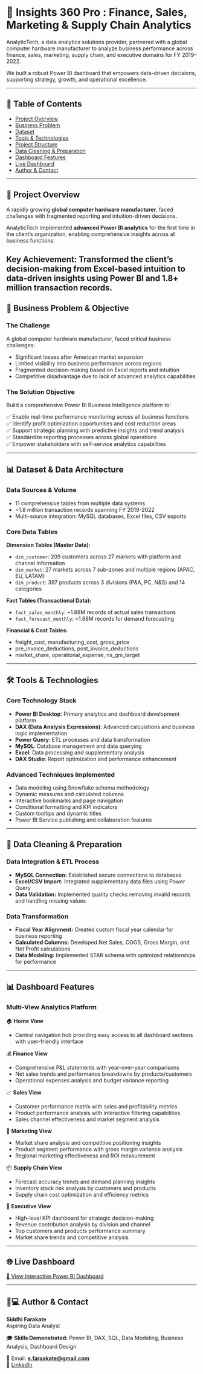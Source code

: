 
# 🧾 Insights 360 Pro : Finance, Sales, Marketing & Supply Chain Analytics  

AnalyticTech, a data analytics solutions provider, partnered with a global computer hardware manufacturer to analyze business performance across finance, sales, marketing, supply chain, and executive domains for FY 2019–2022.

We built a robust Power BI dashboard that empowers data-driven decisions, supporting strategy, growth, and operational excellence.

---

## 📌 Table of Contents
- [Project Overview](#-project-overview)  
- [Business Problem](#-business-problem--objective)  
- [Dataset](#-dataset--data-architecture)  
- [Tools & Technologies](#️-tools--technologies)  
- [Project Structure](#project-structure)  
- [Data Cleaning & Preparation](#-data-cleaning--preparation)  
- [Dashboard Features](#-dashboard-features)  
- [Live Dashboard](#-live-dashboard)  
- [Author & Contact](#-author--contact)  

---

## 🎯 Project Overview
A rapidly growing **global computer hardware manufacturer**, faced challenges with fragmented reporting and intuition-driven decisions.

AnalyticTech implemented **advanced Power BI analytics** for the first time in the client’s organization, enabling comprehensive insights across all business functions.

**Key Achievement**: Transformed the client’s decision-making from Excel-based intuition to **data-driven insights** using Power BI and 1.8+ million transaction records.
---

## 💼 Business Problem & Objective  

### The Challenge  
A global computer hardware manufacturer, faced critical business challenges:  

- Significant losses after American market expansion  
- Limited visibility into business performance across regions  
- Fragmented decision-making based on Excel reports and intuition  
- Competitive disadvantage due to lack of advanced analytics capabilities  

### The Solution Objective  
Build a comprehensive Power BI Business Intelligence platform to:  

✅ Enable real-time performance monitoring across all business functions  
✅ Identify profit optimization opportunities and cost reduction areas  
✅ Support strategic planning with predictive insights and trend analysis  
✅ Standardize reporting processes across global operations  
✅ Empower stakeholders with self-service analytics capabilities  

---

## 📊 Dataset & Data Architecture  

### Data Sources & Volume  
- 11 comprehensive tables from multiple data systems  
- ~1.8 million transaction records spanning FY 2019-2022  
- Multi-source integration: MySQL databases, Excel files, CSV exports  

### Core Data Tables  

**Dimension Tables (Master Data):**  
- `dim_customer`: 209 customers across 27 markets with platform and channel information  
- `dim_market`: 27 markets across 7 sub-zones and multiple regions (APAC, EU, LATAM)  
- `dim_product`: 397 products across 3 divisions (P&A, PC, N&S) and 14 categories  

**Fact Tables (Transactional Data):**  
- `fact_sales_monthly`: ~1.88M records of actual sales transactions  
- `fact_forecast_monthly`: ~1.88M records for demand forecasting  

**Financial & Cost Tables:**  
- freight_cost, manufacturing_cost, gross_price  
- pre_invoice_deductions, post_invoice_deductions  
- market_share, operational_expense, ns_gm_target  

---

## 🛠️ Tools & Technologies  

### Core Technology Stack  
- **Power BI Desktop**: Primary analytics and dashboard development platform  
- **DAX (Data Analysis Expressions)**: Advanced calculations and business logic implementation  
- **Power Query**: ETL processes and data transformation  
- **MySQL**: Database management and data querying  
- **Excel**: Data processing and supplementary analysis  
- **DAX Studio**: Report optimization and performance enhancement  

### Advanced Techniques Implemented  
- Data modeling using Snowflake schema methodology  
- Dynamic measures and calculated columns  
- Interactive bookmarks and page navigation  
- Conditional formatting and KPI indicators  
- Custom tooltips and dynamic titles  
- Power BI Service publishing and collaboration features  

---

## 🔧 Data Cleaning & Preparation  

### Data Integration & ETL Process  
- **MySQL Connection:** Established secure connections to databases  
- **Excel/CSV Import:** Integrated supplementary data files using Power Query  
- **Data Validation:** Implemented quality checks removing invalid records and handling missing values  

### Data Transformation  
- **Fiscal Year Alignment:** Created custom fiscal year calendar for business reporting  
- **Calculated Columns:** Developed Net Sales, COGS, Gross Margin, and Net Profit calculations  
- **Data Modeling:** Implemented STAR schema with optimized relationships for performance  

---

## 📊 Dashboard Features  

### Multi-View Analytics Platform  

🏠 **Home View**  
- Central navigation hub providing easy access to all dashboard sections with user-friendly interface  

💰 **Finance View**  
- Comprehensive P&L statements with year-over-year comparisons  
- Net sales trends and performance breakdowns by products/customers  
- Operational expenses analysis and budget variance reporting  

📈 **Sales View**  
- Customer performance matrix with sales and profitability metrics  
- Product performance analysis with interactive filtering capabilities  
- Sales channel effectiveness and market segment analysis  

🎯 **Marketing View**  
- Market share analysis and competitive positioning insights  
- Product segment performance with gross margin variance analysis  
- Regional marketing effectiveness and ROI measurement  

📦 **Supply Chain View**  
- Forecast accuracy trends and demand planning insights  
- Inventory stock risk analysis by customers and products  
- Supply chain cost optimization and efficiency metrics  

👔 **Executive View**  
- High-level KPI dashboard for strategic decision-making  
- Revenue contribution analysis by division and channel  
- Top customers and products performance summary  
- Market share trends and competitive analysis  

---

## 🌐 Live Dashboard 
[🔗 View Interactive Power BI Dashboard](https://app.powerbi.com/view?r=eyJrIjoiZjcxYzMxMmQtZDRhMi00YzU5LThjZDItOTYzZmNhMTg0NGE4IiwidCI6ImJiNDY2NWQ2LTg4NzItNGIyMy1hY2U3LWFlZjE4YjcxYjBiZiJ9)  

---

## 👨💻 Author & Contact  

**Siddhi Farakate**  
Aspiring Data Analyst  

🎓 **Skills Demonstrated:** Power BI, DAX, SQL, Data Modeling, Business Analysis, Dashboard Design  

📧 Email: **s.faraakate@gmail.com**  
🔗 [LinkedIn](https://www.linkedin.com/in/sidd-pharakate/)
